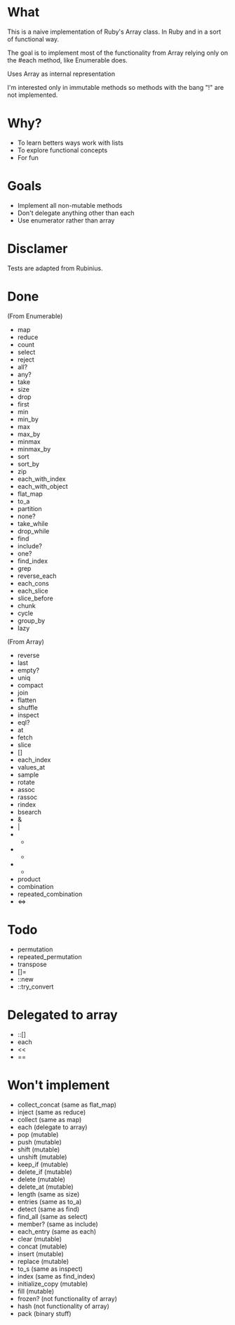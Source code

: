# What

This is a naive implementation of Ruby's Array class. In Ruby and in a sort of functional way.

The goal is to implement most of the functionality from Array relying only on the #each method,
like Enumerable does.

Uses Array as internal representation

I'm interested only in immutable methods so methods with the bang "!" are not implemented.


# Why?

- To learn betters ways work with lists
- To explore functional concepts
- For fun


# Goals

- Implement all non-mutable methods
- Don't delegate anything other than each
- Use enumerator rather than array


# Disclamer

Tests are adapted from Rubinius.


# Done

(From Enumerable)

- map
- reduce
- count
- select
- reject
- all?
- any?
- take
- size
- drop
- first
- min
- min_by
- max
- max_by
- minmax
- minmax_by
- sort
- sort_by
- zip
- each_with_index
- each_with_object
- flat_map
- to_a
- partition
- none?
- take_while
- drop_while
- find
- include?
- one?
- find_index
- grep
- reverse_each
- each_cons
- each_slice
- slice_before
- chunk
- cycle
- group_by
- lazy

(From Array)

- reverse
- last
- empty?
- uniq
- compact
- join
- flatten
- shuffle
- inspect
- eql?
- at
- fetch
- slice
- []
- each_index
- values_at
- sample
- rotate
- assoc
- rassoc
- rindex
- bsearch
- &
- |
- +
- -
- *
- product
- combination
- repeated_combination
- <=>

# Todo

- permutation
- repeated_permutation
- transpose
- []=
- ::new
- ::try_convert


# Delegated to array

- ::[]
- each
- <<
- ==


# Won't implement

- collect_concat (same as flat_map)
- inject (same as reduce)
- collect (same as map)
- each (delegate to array)
- pop (mutable)
- push (mutable)
- shift (mutable)
- unshift (mutable)
- keep_if (mutable)
- delete_if (mutable)
- delete (mutable)
- delete_at (mutable)
- length (same as size)
- entries (same as to_a)
- detect (same as find)
- find_all (same as select)
- member? (same as include)
- each_entry (same as each)
- clear (mutable)
- concat (mutable)
- insert (mutable)
- replace (mutable)
- to_s (same as inspect)
- index (same as find_index)
- initialize_copy (mutable)
- fill (mutable)
- frozen? (not functionality of array)
- hash (not functionality of array)
- pack (binary stuff)